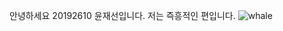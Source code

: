 안녕하세요 20192610 윤재선입니다.
저는 즉흥적인 편입니다.
![whale](https://search.naver.com/search.naver?where=image&sm=tab_jum&query=whale#)

